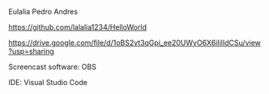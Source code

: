 Eulalia Pedro Andres

https://github.com/lalalia1234/HelloWorld

https://drive.google.com/file/d/1oBS2vt3qGpi_ee20UWvO6X6iIilIdCSu/view?usp=sharing

Screencast software: OBS

IDE: Visual Studio Code
